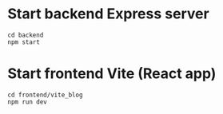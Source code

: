 # Start backend Express server

```
cd backend
npm start
```

# Start frontend Vite (React app)

```
cd frontend/vite_blog
npm run dev
```
